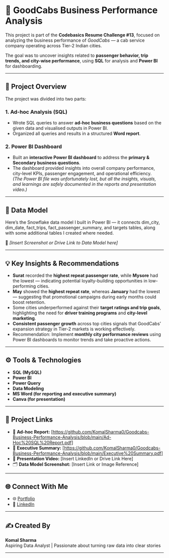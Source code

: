 # 🚖 GoodCabs Business Performance Analysis

This project is part of the **Codebasics Resume Challenge #13**, focused on analyzing the business performance of *GoodCabs* — a cab service company operating across Tier-2 Indian cities.  

The goal was to uncover insights related to **passenger behavior, trip trends, and city-wise performance**, using **SQL** for analysis and **Power BI** for dashboarding.

---

## 📘 Project Overview

The project was divided into two parts:

### 1. Ad-hoc Analysis (SQL)
- Wrote SQL queries to answer **ad-hoc business questions** based on the given data and visualised outputs in Power BI. 
- Organized all queries and results in a structured **Word report**.

### 2. Power BI Dashboard
- Built an **interactive Power BI dashboard** to address the **primary & Secondary business questions**.  
- The dashboard provided insights into overall company performance, city-level KPIs, passenger engagement, and operational efficiency.  
  *(The Power BI file was unfortunately lost, but all the insights, visuals, and learnings are safely documented in the reports and presentation video.)*

---

## 🧩 Data Model

Here’s the Snowflake data model I built in Power BI — it connects dim_city, dim_date, fact_trips, fact_passenger_summary, and targets tables, along with some additional tables I created where needed.

📸 *[Insert Screenshot or Drive Link to Data Model here]*

---

## 💡 Key Insights & Recommendations

- **Surat** recorded the **highest repeat passenger rate**, while **Mysore** had the lowest — indicating potential loyalty-building opportunities in low-performing cities.  
- **May** showed the **highest repeat rate**, whereas **January** had the lowest — suggesting that promotional campaigns during early months could boost retention.  
- Some cities underperformed against their **target ratings and trip goals**, highlighting the need for **driver training programs** and **city-level marketing**.  
- **Consistent passenger growth** across top cities signals that GoodCabs’ expansion strategy in Tier-2 markets is working effectively.  
- Recommendation: Implement **monthly city performance reviews** using Power BI dashboards to monitor trends and take proactive actions.

---

## ⚙️ Tools & Technologies

- **SQL (MySQL)**
- **Power BI**
- **Power Query**
- **Data Modeling**
- **MS Word (for reporting and executive summary)**
- **Canva (for presentation)**

---

## 🔗 Project Links

- 📄 **Ad-hoc Report:** [https://github.com/KomalSharma0/Goodcabs-Business-Performance-Analysis/blob/main/Ad-Hoc%20SQL%20Report.pdf]  
- 📑 **Executive Summary:** [https://github.com/KomalSharma0/Goodcabs-Business-Performance-Analysis/blob/main/Executive%20Summary.pdf]  
- 🎥 **Presentation Video:** [Insert LinkedIn or Drive Link Here]  
- 🗂️ **Data Model Screenshot:** [Insert Link or Image Reference]

---

## 🌐 Connect With Me

- 🌐 [Portfolio](https://komalsharma0.github.io/Portfolio/)
- 💼 [LinkedIn](https://www.linkedin.com/in/komalsharma-insights/)

---

## ✍️ Created By

**Komal Sharma**  
Aspiring Data Analyst | Passionate about turning raw data into clear stories  

---

